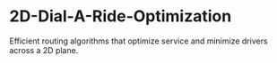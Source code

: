 # 2D-Dial-A-Ride-Optimization

Efficient routing algorithms that optimize service and minimize drivers across a 2D plane.
